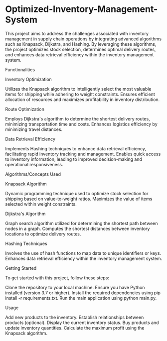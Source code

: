 # Optimized-Inventory-Management-System
This project aims to address the challenges associated with inventory management in supply chain operations by integrating advanced algorithms such as Knapsack, Dijkstra, and Hashing. By leveraging these algorithms, the project optimizes stock selection, determines optimal delivery routes, and enhances data retrieval efficiency within the inventory management system.

Functionalities

Inventory Optimization

Utilizes the Knapsack algorithm to intelligently select the most valuable items for shipping while adhering to weight constraints.
Ensures efficient allocation of resources and maximizes profitability in inventory distribution.

Route Optimization

Employs Dijkstra's algorithm to determine the shortest delivery routes, minimizing transportation time and costs.
Enhances logistics efficiency by minimizing travel distances.

Data Retrieval Efficiency

Implements Hashing techniques to enhance data retrieval efficiency, facilitating rapid inventory tracking and management.
Enables quick access to inventory information, leading to improved decision-making and operational responsiveness.

Algorithms/Concepts Used

Knapsack Algorithm

Dynamic programming technique used to optimize stock selection for shipping based on value-to-weight ratios.
Maximizes the value of items selected within weight constraints.

Dijkstra's Algorithm

Graph search algorithm utilized for determining the shortest path between nodes in a graph.
Computes the shortest distances between inventory locations to optimize delivery routes.

Hashing Techniques

Involves the use of hash functions to map data to unique identifiers or keys.
Enhances data retrieval efficiency within the inventory management system.

Getting Started

To get started with this project, follow these steps:

Clone the repository to your local machine.
Ensure you have Python installed (version 3.7 or higher).
Install the required dependencies using pip install -r requirements.txt.
Run the main application using python main.py.

Usage

Add new products to the inventory.
Establish relationships between products (optional).
Display the current inventory status.
Buy products and update inventory quantities.
Calculate the maximum profit using the Knapsack algorithm.
